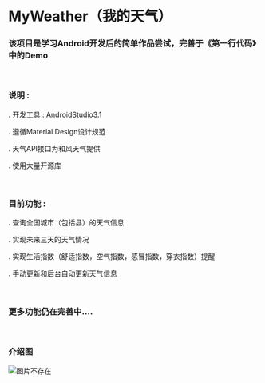 # MyWeather（我的天气）

### 该项目是学习Android开发后的简单作品尝试，完善于《第一行代码》中的Demo

<br />

### 说明 :
  . 开发工具 : AndroidStudio3.1
  
  .	遵循Material Design设计规范
  
  .	天气API接口为和风天气提供
  
  .	使用大量开源库
 
 <br />
 
### 目前功能 :
.	查询全国城市（包括县）的天气信息

.	实现未来三天的天气情况

.	实现生活指数（舒适指数，空气指数，感冒指数，穿衣指数）提醒

.	手动更新和后台自动更新天气信息
 
 <br />
 
### 更多功能仍在完善中....

<br />


### 介绍图
![图片不存在](https://github.com/Luuur/MyWeather/blob/master/detailimage/Detail.png)

